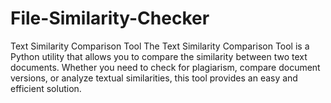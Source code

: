 # File-Similarity-Checker
Text Similarity Comparison Tool The Text Similarity Comparison Tool is a Python utility that allows you to compare the similarity between two text documents. Whether you need to check for plagiarism, compare document versions, or analyze textual similarities, this tool provides an easy and efficient solution.
